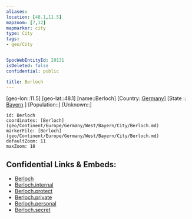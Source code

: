 ```yaml
---
aliases: 
location: [48.1,11.5]
mapzoom: [7,12] 
mapmarker: city 
type: City
tags:
- geo/City


SpocWebEntityId: 29131
isDeleted: false
confidential: public

title: Berloch
---
```

[geo-lon::11.5]
[geo-lat::48.1]
[name::Berloch]
[Country::[Germany](geo/Continent/Europe/Germany.md)]
[State :: [Bayern](geo/Continent/Europe/Germany/West/Bayern.md) ]
[Population::]
[Unknown::]


```leaflet
id: Berloch
coordinates: [Berloch](geo/Continent/Europe/Germany/West/Bayern/City/Berloch.md)
markerFile: [Berloch](geo/Continent/Europe/Germany/West/Bayern/City/Berloch.md)
defaultZoom: 11 
maxZoom: 18
```


## Confidential Links & Embeds: 
- [Berloch](../../../../../../../../_public/geo/Continent/Europe/Germany/West/Bayern/City/Berloch.md) 
- [Berloch.internal](../../../../../../../../_internal/geo/Continent/Europe/Germany/West/Bayern/City/Berloch.internal.md) 
- [Berloch.protect](../../../../../../../../_protect/geo/Continent/Europe/Germany/West/Bayern/City/Berloch.protect.md) 
- [Berloch.private](../../../../../../../../_private/geo/Continent/Europe/Germany/West/Bayern/City/Berloch.private.md) 
- [Berloch.personal](../../../../../../../../_personal/geo/Continent/Europe/Germany/West/Bayern/City/Berloch.personal.md) 
- [Berloch.secret](../../../../../../../../_secret/geo/Continent/Europe/Germany/West/Bayern/City/Berloch.secret.md) 
